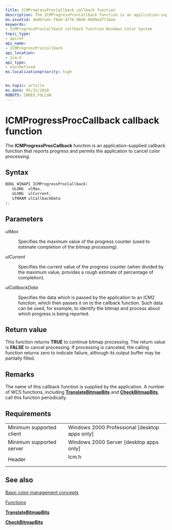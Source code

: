 ```yaml
---
title: ICMProgressProcCallback callback function
description: The ICMProgressProcCallback function is an application-supplied callback function that reports progress and permits the application to cancel color processing.
ms.assetid: 4e0bfa4c-f0eb-4776-98d6-90d9adf71bee
keywords:
- ICMProgressProcCallback callback function Windows Color System
topic_type:
- apiref
api_name:
- ICMProgressProcCallback
api_location:
- Icm.h
api_type:
- UserDefined
ms.localizationpriority: high


ms.topic: article
ms.date: 05/31/2018
ROBOTS: INDEX,FOLLOW
---
```


# ICMProgressProcCallback callback function

The **ICMProgressProcCallback** function is an application-supplied callback function that reports progress and permits the application to cancel color processing.

## Syntax


```C++
BOOL WINAPI ICMProgressProcCallback(
   ULONG  ulMax,
   ULONG  ulCurrent,
   LPARAM ulCallbackData
);
```



## Parameters

<dl> <dt>

*ulMax* 
</dt> <dd>

Specifies the maximum value of the progress counter (used to estimate completion of the bitmap processing).

</dd> <dt>

*ulCurrent* 
</dt> <dd>

Specifies the current value of the progress counter (when divided by the maximum value, provides a rough estimate of percentage of completion).

</dd> <dt>

*ulCallbackData* 
</dt> <dd>

Specifies the data which is passed by the application to an ICM2 function, which then passes it on to the callback function. Such data can be used, for example, to identify the bitmap and process about which progress is being reported.

</dd> </dl>

## Return value

This function returns **TRUE** to continue bitmap processing. The return value is **FALSE** to cancel processing. If processing is canceled, the calling function returns zero to indicate failure, although its output buffer may be partially filled.

## Remarks

The name of this callback function is supplied by the application. A number of WCS functions, including [**TranslateBitmapBits**](/windows/win32/api/icm/nf-icm-translatebitmapbits) and [**CheckBitmapBits**](/windows/win32/api/icm/nf-icm-checkbitmapbits), call this function periodically.

## Requirements



|                                     |                                                                                  |
|-------------------------------------|----------------------------------------------------------------------------------|
| Minimum supported client<br/> | Windows 2000 Professional \[desktop apps only\]<br/>                       |
| Minimum supported server<br/> | Windows 2000 Server \[desktop apps only\]<br/>                             |
| Header<br/>                   | <dl> <dt>Icm.h</dt> </dl> |



## See also

<dl> <dt>

[Basic color management concepts](basic-color-management-concepts.md)
</dt> <dt>

[Functions](functions.md)
</dt> <dt>

[**TranslateBitmapBits**](/windows/win32/api/icm/nf-icm-translatebitmapbits)
</dt> <dt>

[**CheckBitmapBits**](/windows/win32/api/icm/nf-icm-checkbitmapbits)
</dt> </dl>
